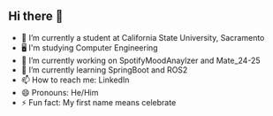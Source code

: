 ## Hi there 👋

- 📕 I’m currently a student at California State University, Sacramento
- 🖥 I'm studying Computer Engineering
- 🔭 I’m currently working on SpotifyMoodAnaylzer and Mate_24-25
- 🌱 I’m currently learning SpringBoot and ROS2
- 📫 How to reach me: LinkedIn
- 😄 Pronouns: He/Him
- ⚡ Fun fact: My first name means celebrate 

